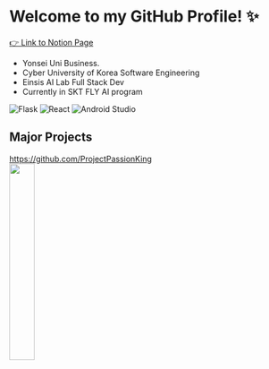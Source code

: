 # Welcome to my GitHub Profile! ✨  

[👉 Link to Notion Page](https://soojlee0106.notion.site/68594fda96f4486687d377ff64612256)

- Yonsei Uni Business. 
- Cyber University of Korea Software Engineering  
- Einsis AI Lab Full Stack Dev
- Currently in SKT FLY AI program

![Flask](https://img.shields.io/badge/flask-%23000.svg?style=for-the-badge&logo=flask&logoColor=white)
![React](https://img.shields.io/badge/react-%2320232a.svg?style=for-the-badge&logo=react&logoColor=%2361DAFB)
![Android Studio](https://img.shields.io/badge/Android%20Studio-3DDC84.svg?style=for-the-badge&logo=android-studio&logoColor=white)

## Major Projects  
https://github.com/ProjectPassionKing  
<img src="https://user-images.githubusercontent.com/55172514/220561676-8f2aa69d-c052-4a56-8f70-b7c921a4a8b1.png" width=30% />
